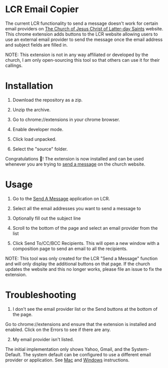 # LCR Email Copier

The current LCR functionality to send a message doesn't work for certain email providers
on [The Church of Jesus Christ of Latter-day Saints](https://lcr.churchofjesuschrist.org/messaging)
website. This chrome extension adds buttons to the LCR website allowing users to use an external
email provider to send the message once the email address and subject fields are filled in.

NOTE: This extension is not in any way affiliated or developed by the church, I am only open-sourcing
this tool so that others can use it for their callings.

# Installation

1. Download the repository as a zip.

2. Unzip the archive.


3. Go to chrome://extensions in your chrome browser.


4. Enable developer mode.


5. Click load unpacked.


6. Select the "source" folder.


Congratulations 🎉! The extension is now installed and can be used whenever you are trying to
[send a message](https://lcr.churchofjesuschrist.org/messaging) on the church website.

# Usage

1. Go to the [Send A Message](https://lcr.churchofjesuschrist.org/messaging) application on LCR.

2. Select all the email addresses you want to send a message to

3. Optionally fill out the subject line

4. Scroll to the bottom of the page and select an email provider from the list

5. Click Send To/CC/BCC Recipients. This will open a new window with a composition page to send
an email to all the recipients.

NOTE: This tool was only created for the LCR "Send a Message" function and will only display the
additional buttons on that page. If the church updates the website and this no longer works, please
file an issue to fix the extension.

# Troubleshooting

1. I don't see the email provider list or the Send buttons at the bottom of the page.

Go to chrome://extensions and ensure that the extension is installed and enabled. Click on the
Errors to see if there are any.

2. My email provider isn't listed.

The initial implementation only shows Yahoo, Gmail, and the System-Default. The system default can
be configured to use a different email provider or application. See [Mac](https://support.apple.com/en-us/HT201607#:~:text=Change%20the%20default%20email%20app&text=From%20the%20menu%20bar%2C%20choose,the%20file%20dialog%20that%20opens.) and [Windows](https://support.microsoft.com/en-us/topic/how-to-change-default-email-client-145420b1-8a02-7fbc-3d8d-176c7d248b9e) instructions.
